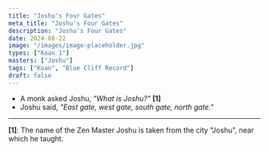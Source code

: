 ```yaml
---
title: "Joshu's Four Gates"
meta_title: "Joshu's Four Gates"
description: "Joshu's Four Gates"
date: 2024-08-22
image: "/images/image-placeholder.jpg"
types: ["Koan 1"]
masters: ["Joshu"]
tags: ["Koan", "Blue Cliff Record"]
draft: false
---
```


- A monk asked Joshu, _"What is Joshu?"_ **[1]**
- Joshu said, _"East gate, west gate, south gate, north gate."_

***

**[1]**: The name of the Zen Master Joshu is taken from the city "Joshu", near
which he taught.
